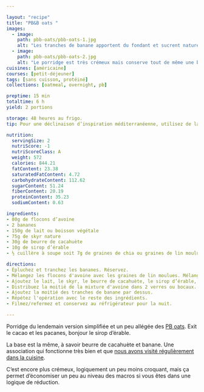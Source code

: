 ```yaml
---

layout: "recipe"
title: "PB&B oats "
images:
  - image:
    path: pbb-oats/pbb-oats-1.jpg
    alt: "Les tranches de banane apportent du fondant et sucrent naturellement notre porridge/gruau."
  - image:
    path: pbb-oats/pbb-oats-2.jpg
    alt: "Le porridge est très crémeux mais conserve tout de même une belle texture avec les flocons d’avoine. Cette onctuosité se marie bien avec le fondant des bananes."
cuisines: [américaine]
courses: [petit-déjeuner]
tags: [sans cuisson, protéiné]
collections: [oatmeal, overnight, pb]

preptime: 15 min
totaltime: 6 h 
yield: 2 portions

storage: 48 heures au frigo.
tip: Pour une déclinaison d’inspiration méditerranéenne, utilisez de la purée d’amande, du yaourt grec, et du miel en remplacement.

nutrition:
  servingSize: 2
  nutriScore: -1
  nutriScoreClass: A
  weight: 572
  calories: 844.21
  fatContent: 23.38
  saturatedFatContent: 4.72
  carbohydrateContent: 112.62
  sugarContent: 51.24
  fiberContent: 20.19
  proteinContent: 35.23
  sodiumContent: 0.63

ingredients:
- 80g de flocons d’avoine
- 2 bananes
- 150g de lait ou boisson végétale
- 75g de skyr nature
- 30g de beurre de cacahuète
- 10g de sirop d’érable
- ½ cuillère à soupe soit 7g de graines de chia ou graines de lin moulues

directions:
- Épluchez et tranchez les bananes. Réservez. 
- Mélangez les flocons d'avoine avec les graines de lin moulues. Mélangez. 
- Ajoutez le lait, le skyr, le beurre de cacahuète, le sirop d’érable, et mélangez.  
- Distribuez la moitié de la mixture d'avoine dans 2 verres ou bocaux.
- Ajoutez la moitié des tranches de banane par dessus.
- Répétez l'opération avec le reste des ingrédients.
- Filmez/refermez et conservez au réfrigérateur pour la nuit.

---
```


Porridge du lendemain version simplifiée et un peu allégée des [PB oats](pb-oats.html). Exit le cacao et les pacanes, bonjour le sirop d’érable.

La base est la même, à savoir beurre de cacahuète et banane. Une association qui fonctionne très bien et que [nous avons visité régulièrement dans la cuisine](../collections.html#pb).

C‘est encore plus crémeux, logiquement un peu moins croquant, mais ça permet d’économiser un peu au niveau des macros si vous êtes dans une logique de réduction.